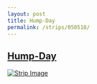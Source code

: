 ```yaml
---
layout: post
title: Hump-Day
permalink: /strips/050518/
---
```


## [Hump-Day](/strips/050518/)

<a href='../images/ph050518.gif'><img src='../images/ph050518.gif' alt='Strip Image' /></a>


<!-- include copyright-strip.html -->